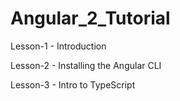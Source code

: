 # Angular_2_Tutorial

Lesson-1 - Introduction

Lesson-2 - Installing the Angular CLI

Lesson-3 - Intro to TypeScript
